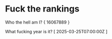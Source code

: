 # Fuck the rankings

Who the hell am I?
{ 16067889 }

What fucking year is it?
[ 2025-03-25T07:00:00Z ]
